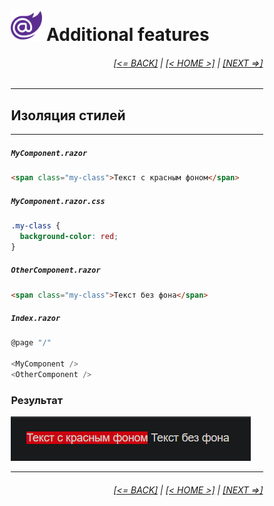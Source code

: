 <div style="width:80%; margin-left:10%;">

# <img src="./images/blazor_logo_transparent.png " width="50" /> Additional features

<div style="text-align:right;">

###### [[<= BACK]](04.md) | [[< HOME >]](00.1.md) | [[NEXT =>]](06.md)

</div>

---

## Изоляция стилей

---

##### `MyComponent.razor`

```html
<span class="my-class">Текст с красным фоном</span>
```

##### `MyComponent.razor.css`

```css
.my-class {
  background-color: red;
}
```

##### `OtherComponent.razor`

```html
<span class="my-class">Текст без фона</span>
```

##### `Index.razor`

```csharp
@page "/"

<MyComponent />
<OtherComponent />
```

### Результат

![](images/styles.png)

---

<div style="text-align:right;">

###### [[<= BACK]](04.md) | [[< HOME >]](00.1.md) | [[NEXT =>]](06.md)

</div>

</div>
